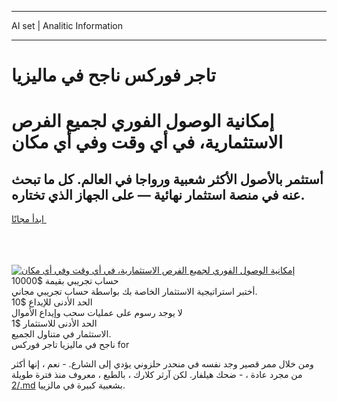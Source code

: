 <hr>AI set | Analitic Information
<hr>
<h1>تاجر فوركس ناجح في ماليزيا</h1>
<link rel="stylesheet" href="//binary-option.github.io/strategy/css/template.cta.html.min.css">

<div class="pubob">
    <div class="gikate">
        <div class="hagil">
            <div class="sudyla kixipu"><h1 class="nedoxil kixipu">إمكانية الوصول الفوري لجميع
                الفرص الاستثمارية، في أي وقت وفي أي مكان</h1>
                <h2 class="syciwa kixipu">أستثمر بالأصول الأكثر شعبية ورواجا في العالم. كل ما تبحث عنه
                    في منصة استثمار نهائية — على الجهاز الذي تختاره.</h2>
                <div class="jojace">
                    <a class="vixuh saguj" href="https://bit.ly/3m4S9AC" target="_blank"><span>ابدأ مجانًا</span>
                    <svg class="vipapo" width="12px" height="14px">
                        <use xlink:href="../assets/images/icon.svg?v=2b39980#icon_icon_download"></use>
                    </svg>
                    </a>
                </div>
                <div class="vijyli fofezub">
                    <div class="fonokyn xiquq">
                        <svg width="20px" height="23px">
                            <use xlink:href="../assets/images/icon.svg?v=2b39980#icon_desktop_ios"></use>
                        </svg>
                    </div>
                    <div class="fonokyn buxe">
                        <svg width="20px" height="20px">
                            <use xlink:href="../assets/images/icon.svg?v=2b39980#icon_desktop_windows"></use>
                        </svg>
                    </div>
                    <div class="fonokyn xokyki">
                        <svg width="23px" height="22px">
                            <use xlink:href="../assets/images/icon.svg?v=2b39980#icon_web"></use>
                        </svg>
                    </div>
                </div>
            </div>
            <a href="https://bit.ly/3m4S9AC" target="_blank"><img class="libomi jumi"
                 data-src="https://static.cdnpub.info/lp/mobile-partner-pwa/assets/images/header__img--ios.png?v=9b27e48"
                 src="https://static.cdnpub.info/lp/mobile-partner-pwa/assets/images/header__img--desktop.png?v=9b27e48"
                 alt="إمكانية الوصول الفوري لجميع الفرص الاستثمارية، في أي وقت وفي أي مكان">
            </a>
        </div>
    </div>
    <div class="wivabob">
        <div class="gikate">
            <div class="byxuxy">
                <div class="nuro kixipu">
                    <div class="wisig">حساب تجريبي بقيمة $10000</div>
                    <div class="xunim">أختبر استراتيجية الاستثمار الخاصة بك بواسطة حساب تجريبي مجاني.</div>
                </div>
                <div class="nuro kixipu">
                    <div class="wisig">الحد الأدنى للإيداع $10</div>
                    <div class="xunim">لا يوجد رسوم على عمليات سحب وإيداع الأموال</div>
                </div>
                <div class="nuro rajitip kixipu">
                    <div class="wisig">الحد الأدنى للاستثمار $1</div>
                    <div class="xunim">الاستثمار في متناول الجميع.</div>
                </div>
            </div>
        </div>
    </div>
</div>
<span class="neseqa">ناجح في ماليزيا تاجر فوركس for</span>

ومن خلال ممر قصير وجد نفسه في منحدر حلزوني يؤدي إلى الشارع. - نعم ، إنها أكثر من مجرد عادة ، - ضحك هيلفار. لكن آرثر كلارك ، بالطبع ، معروف منذ فترة طويلة <a href="/2.md">/2.md</a> بشعبية كبيرة في مالزييا.